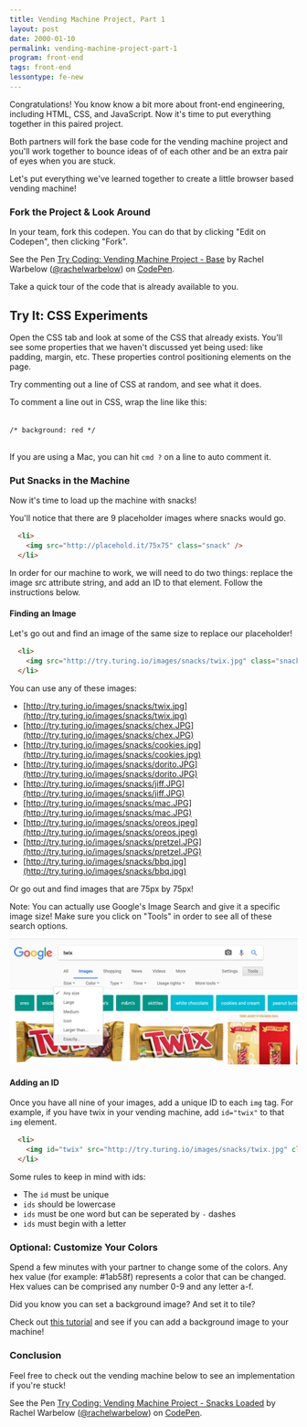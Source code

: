 ```yaml
---
title: Vending Machine Project, Part 1
layout: post
date: 2000-01-10
permalink: vending-machine-project-part-1
program: front-end
tags: front-end
lessontype: fe-new
---
```


Congratulations! You know know a bit more about front-end engineering, including HTML, CSS, and JavaScript. Now it's time to put everything together in this paired project.

Both partners will fork the base code for the vending machine project and you'll work together to bounce ideas of of each other and be an extra pair of eyes when you are stuck.

Let's put everything we've learned together to create a little browser based vending machine!

### Fork the Project & Look Around

In your team, fork this codepen. You can do that by clicking "Edit on Codepen", then clicking "Fork". 

<p data-height="378" data-theme-id="0" data-slug-hash="NgBWML" data-default-tab="html,result" data-user="rachelwarbelow" data-embed-version="2" data-pen-title="Try Coding: Vending Machine Project - Base" class="codepen">See the Pen <a href="https://codepen.io/rachelwarbelow/pen/NgBWML/">Try Coding: Vending Machine Project - Base</a> by Rachel Warbelow (<a href="https://codepen.io/rachelwarbelow">@rachelwarbelow</a>) on <a href="https://codepen.io">CodePen</a>.</p>
<script async src="https://production-assets.codepen.io/assets/embed/ei.js"></script>

Take a quick tour of the code that is already available to you.

<div class="try-it">
  <h2>Try It: CSS Experiments</h2>

  <p>Open the CSS tab and look at some of the CSS that already exists. You'll see some properties that we haven't discussed yet being used: like padding, margin, etc. These properties control positioning elements on the page.</p>

  <p>Try commenting out a line of CSS at random, and see what it does.</p>

  <p>To comment a line out in CSS, wrap the line like this: <br> <br>

  <code>/* background: red */</code> <br><br>

  If you are using a Mac, you can hit <code>cmd ?</code> on a line to auto comment it.</p>
</div>

### Put Snacks in the Machine

Now it's time to load up the machine with snacks!

You'll notice that there are 9 placeholder images where snacks would go.

```html
  <li>
    <img src="http://placehold.it/75x75" class="snack" />
  </li>
```

In order for our machine to work, we will need to do two things: replace the image src attribute string, and add an ID to that element. Follow the instructions below. 

#### Finding an Image

Let's go out and find an image of the same size to replace our placeholder! 

```html
  <li>
    <img src="http://try.turing.io/images/snacks/twix.jpg" class="snack" />
  </li>
```

You can use any of these images:

- [http://try.turing.io/images/snacks/twix.jpg](http://try.turing.io/images/snacks/twix.jpg)
- [http://try.turing.io/images/snacks/chex.JPG](http://try.turing.io/images/snacks/chex.JPG)
- [http://try.turing.io/images/snacks/cookies.jpg](http://try.turing.io/images/snacks/cookies.jpg)
- [http://try.turing.io/images/snacks/dorito.JPG](http://try.turing.io/images/snacks/dorito.JPG)
- [http://try.turing.io/images/snacks/jiff.JPG](http://try.turing.io/images/snacks/jiff.JPG)
- [http://try.turing.io/images/snacks/mac.JPG](http://try.turing.io/images/snacks/mac.JPG)
- [http://try.turing.io/images/snacks/oreos.jpeg](http://try.turing.io/images/snacks/oreos.jpeg)
- [http://try.turing.io/images/snacks/pretzel.JPG](http://try.turing.io/images/snacks/pretzel.JPG)
- [http://try.turing.io/images/snacks/bbq.jpg](http://try.turing.io/images/snacks/bbq.jpg)

Or go out and find images that are 75px by 75px!

Note: You can actually use Google's Image Search and give it a specific image size! Make sure you click on "Tools" in order to see all of these search options. 

![How to use google image search](/images/google-image-search.png)


#### Adding an ID

Once you have all nine of your images, add a unique ID to each `img` tag. For example, if you have twix in your vending machine, add `id="twix"` to that `img` element.

```html
  <li>
    <img id="twix" src="http://try.turing.io/images/snacks/twix.jpg" class="snack" />
  </li>
```

Some rules to keep in mind with ids:

- The `id` must be unique
- `ids` should be lowercase
- `ids` must be one word but can be seperated by `-` dashes
- `ids` must begin with a letter

### Optional: Customize Your Colors

Spend a few minutes with your partner to change some of the colors. Any hex value (for example: #1ab58f) represents a color that can be changed. Hex values can be comprised any number 0-9 and any letter a-f. 

Did you know you can set a background image? And set it to tile?

Check out [this tutorial](https://css-tricks.com/almanac/properties/b/background-image/) and see if you can add a background image to your machine!

### Conclusion

Feel free to check out the vending machine below to see an implementation if you're stuck!

<p data-height="363" data-theme-id="0" data-slug-hash="eRjxNR" data-default-tab="html,result" data-user="rachelwarbelow" data-embed-version="2" data-pen-title="Try Coding: Vending Machine Project - Snacks Loaded" class="codepen">See the Pen <a href="https://codepen.io/rachelwarbelow/pen/eRjxNR/">Try Coding: Vending Machine Project - Snacks Loaded</a> by Rachel Warbelow (<a href="https://codepen.io/rachelwarbelow">@rachelwarbelow</a>) on <a href="https://codepen.io">CodePen</a>.</p>
<script async src="https://production-assets.codepen.io/assets/embed/ei.js"></script>
